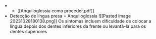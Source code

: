 * * [[Anquiloglossia como proceder.pdf]]
* Detecção de língua presa = Anquiloglossia 
![[Pasted image 20231028180138.png]]
Os sintomas incluem dificuldade de colocar a língua depois dos dentes inferiores da frente ou levantá-la para os dentes superiores